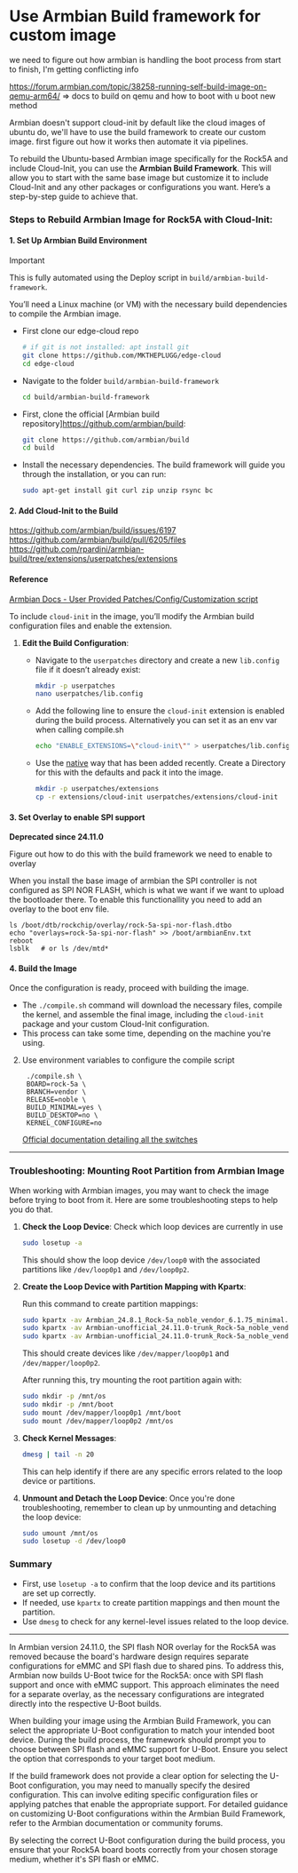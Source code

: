 # Use Armbian Build framework for custom image

[//]: # (seems to me like the best way is not to try boot it via qemu and use packer but just use the build framework for everything, you can use the userpatches/customize-image.sh https://docs.armbian.com/Developer-Guide_User-Configurations/)

we need to figure out how armbian is handling the boot process from start to finish, I'm getting conflicting info

https://forum.armbian.com/topic/38258-running-self-build-image-on-qemu-arm64/ => docs to build on qemu and how to boot with u boot new method

Armbian doesn't support cloud-init by default like the cloud images of ubuntu do, we'll have to use the build framework to create our custom image. first figure out how it works then automate it via pipelines.

[//]: # (https://forum.armbian.com/topic/14616-cloud-init/ => **DEPRECATED** cloud init seems to have been added in.)

To rebuild the Ubuntu-based Armbian image specifically for the Rock5A and include Cloud-Init, you can use the **Armbian Build Framework**. This will allow you to start with the same base image but customize it to include Cloud-Init and any other packages or configurations you want. Here’s a step-by-step guide to achieve that.

### Steps to Rebuild Armbian Image for Rock5A with Cloud-Init:

#### 1. **Set Up Armbian Build Environment**

> [!IMPORTANT]
> This is fully automated using the Deploy script in ``build/armbian-build-framework``.

You’ll need a Linux machine (or VM) with the necessary build dependencies to compile the Armbian image.

- First clone our edge-cloud repo

  ```bash
  # if git is not installed: apt install git
  git clone https://github.com/MKTHEPLUGG/edge-cloud
  cd edge-cloud
  ```

- Navigate to the folder ``build/armbian-build-framework``

  ```bash
  cd build/armbian-build-framework
  ```

- First, clone the official [Armbian build repository]https://github.com/armbian/build:
  
  ```bash
  git clone https://github.com/armbian/build
  cd build
  ```

- Install the necessary dependencies. The build framework will guide you through the installation, or you can run:

  ```bash
  sudo apt-get install git curl zip unzip rsync bc
  ```

#### 2. **Add Cloud-Init to the Build**


https://github.com/armbian/build/issues/6197
https://github.com/armbian/build/pull/6205/files
https://github.com/rpardini/armbian-build/tree/extensions/userpatches/extensions

#### Reference
[Armbian Docs - User Provided Patches/Config/Customization script](https://docs.armbian.com/Developer-Guide_User-Configurations/#user-provided-patches)

To include `cloud-init` in the image, you’ll modify the Armbian build configuration files and enable the extension.

1. **Edit the Build Configuration**:
   
   - Navigate to the `userpatches` directory and create a new `lib.config` file if it doesn’t already exist:
     ```bash
     mkdir -p userpatches
     nano userpatches/lib.config
     ```

   - Add the following line to ensure the `cloud-init` extension is enabled during the build process.
     Alternatively you can set it as an env var when calling compile.sh
     ```bash
     echo "ENABLE_EXTENSIONS=\"cloud-init\"" > userpatches/lib.config"
     ```
     
   
   - Use the [native](https://github.com/armbian/build/pull/6205/files) way that has been added recently. Create a Directory for this with the defaults and pack it into the image.
     ```bash
     mkdir -p userpatches/extensions
     cp -r extensions/cloud-init userpatches/extensions/cloud-init
     ```
     

#### 3. **Set Overlay to enable SPI support**

**Deprecated since 24.11.0**

Figure out how to do this with the build framework we need to enable to overlay

When you install the base image of armbian the SPI controller is not configured as SPI NOR FLASH, which is what we want if we want to upload the bootloader there. To enable this functionallity you need to add an overlay to the boot env file.

````shell
ls /boot/dtb/rockchip/overlay/rock-5a-spi-nor-flash.dtbo
echo "overlays=rock-5a-spi-nor-flash" >> /boot/armbianEnv.txt
reboot
lsblk   # or ls /dev/mtd*
````

#### 4. **Build the Image**

Once the configuration is ready, proceed with building the image.

- The `./compile.sh` command will download the necessary files, compile the kernel, and assemble the final image, including the `cloud-init` package and your custom Cloud-Init configuration.
- This process can take some time, depending on the machine you're using.

2. Use environment variables to configure the compile script
   ````shell
    ./compile.sh \
    BOARD=rock-5a \
    BRANCH=vendor \
    RELEASE=noble \
    BUILD_MINIMAL=yes \
    BUILD_DESKTOP=no \
    KERNEL_CONFIGURE=no
    ````
    
    [Official documentation detailing all the switches](https://docs.armbian.com/Developer-Guide_Build-Switches/)

---


### Troubleshooting: Mounting Root Partition from Armbian Image

When working with Armbian images, you may want to check the image before trying to boot from it. Here are some troubleshooting steps to help you do that.

1. **Check the Loop Device**: Check which loop devices are currently in use
   ```bash
   sudo losetup -a
   ```

   This should show the loop device `/dev/loop0` with the associated partitions like `/dev/loop0p1` and `/dev/loop0p2`.

2. **Create the Loop Device with Partition Mapping with Kpartx**:

   Run this command to create partition mappings:
   ```bash
   sudo kpartx -av Armbian_24.8.1_Rock-5a_noble_vendor_6.1.75_minimal.img.xz
   sudo kpartx -av Armbian-unofficial_24.11.0-trunk_Rock-5a_noble_vendor_6.1.75-ci.img
   sudo kpartx -av Armbian-unofficial_24.11.0-trunk_Rock-5a_noble_vendor_6.1.75-ci_minimal.img
   ```

   This should create devices like `/dev/mapper/loop0p1` and `/dev/mapper/loop0p2`.

   After running this, try mounting the root partition again with:
   ```bash
   sudo mkdir -p /mnt/os
   sudo mkdir -p /mnt/boot
   sudo mount /dev/mapper/loop0p1 /mnt/boot
   sudo mount /dev/mapper/loop0p2 /mnt/os
   ```

3. **Check Kernel Messages**:
   ```bash
   dmesg | tail -n 20
   ```

   This can help identify if there are any specific errors related to the loop device or partitions.

4. **Unmount and Detach the Loop Device**: Once you're done troubleshooting, remember to clean up by unmounting and detaching the loop device:
   ```bash
   sudo umount /mnt/os
   sudo losetup -d /dev/loop0
   ```

### Summary
- First, use `losetup -a` to confirm that the loop device and its partitions are set up correctly.
- If needed, use `kpartx` to create partition mappings and then mount the partition.
- Use `dmesg` to check for any kernel-level issues related to the loop device.

---

In Armbian version 24.11.0, the SPI flash NOR overlay for the Rock5A was removed because the board's hardware design requires separate configurations for eMMC and SPI flash due to shared pins. To address this, Armbian now builds U-Boot twice for the Rock5A: once with SPI flash support and once with eMMC support. This approach eliminates the need for a separate overlay, as the necessary configurations are integrated directly into the respective U-Boot builds. 

When building your image using the Armbian Build Framework, you can select the appropriate U-Boot configuration to match your intended boot device. During the build process, the framework should prompt you to choose between SPI flash and eMMC support for U-Boot. Ensure you select the option that corresponds to your target boot medium.

If the build framework does not provide a clear option for selecting the U-Boot configuration, you may need to manually specify the desired configuration. This can involve editing specific configuration files or applying patches that enable the appropriate support. For detailed guidance on customizing U-Boot configurations within the Armbian Build Framework, refer to the Armbian documentation or community forums.

By selecting the correct U-Boot configuration during the build process, you ensure that your Rock5A board boots correctly from your chosen storage medium, whether it's SPI flash or eMMC. 